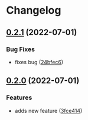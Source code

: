 # Changelog

## [0.2.1](https://github.com/Genyus/software-versioning-101/compare/software-versioning-101-v0.2.0...software-versioning-101-v0.2.1) (2022-07-01)


### Bug Fixes

* fixes bug ([24bfec6](https://github.com/Genyus/software-versioning-101/commit/24bfec6cd501a5dce860811d2c2516f663a3cdcb))

## [0.2.0](https://github.com/Genyus/software-versioning-101/compare/software-versioning-101-v0.1.0...software-versioning-101-v0.2.0) (2022-07-01)


### Features

* adds new feature ([3fce414](https://github.com/Genyus/software-versioning-101/commit/3fce41402dab6fee04fc30f046724791e296415d))
